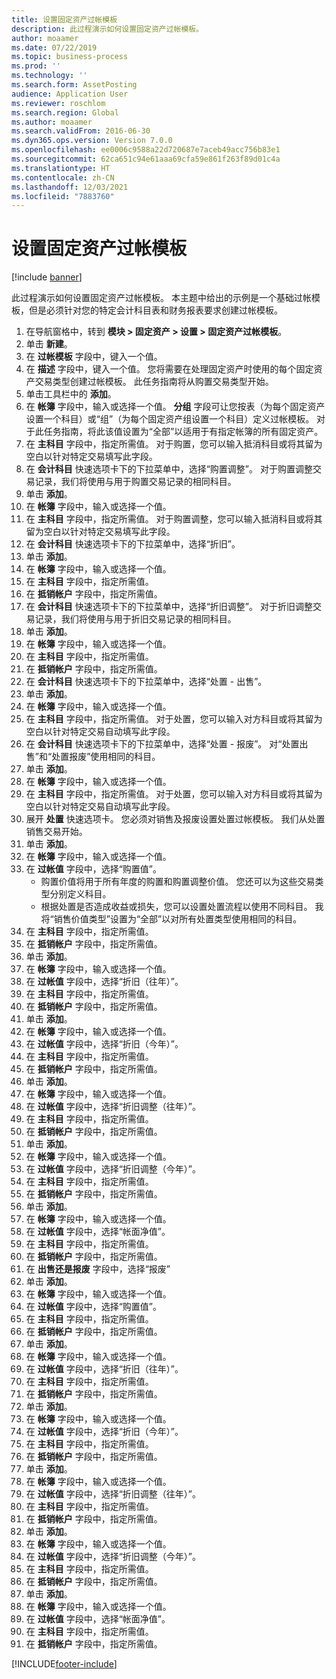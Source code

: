 ```yaml
---
title: 设置固定资产过帐模板
description: 此过程演示如何设置固定资产过帐模板。
author: moaamer
ms.date: 07/22/2019
ms.topic: business-process
ms.prod: ''
ms.technology: ''
ms.search.form: AssetPosting
audience: Application User
ms.reviewer: roschlom
ms.search.region: Global
ms.author: moaamer
ms.search.validFrom: 2016-06-30
ms.dyn365.ops.version: Version 7.0.0
ms.openlocfilehash: ee0006c9588a22d720687e7aceb49acc756b83e1
ms.sourcegitcommit: 62ca651c94e61aaa69cfa59e861f263f89d01c4a
ms.translationtype: HT
ms.contentlocale: zh-CN
ms.lasthandoff: 12/03/2021
ms.locfileid: "7883760"
---
```

# <a name="set-up-fixed-asset-posting-profiles"></a>设置固定资产过帐模板

[!include [banner](../../includes/banner.md)]

此过程演示如何设置固定资产过帐模板。 本主题中给出的示例是一个基础过帐模板，但是必须针对您的特定会计科目表和财务报表要求创建过帐模板。

1. 在导航窗格中，转到 **模块 > 固定资产 > 设置 > 固定资产过帐模板**。
2. 单击 **新建**。
3. 在 **过帐模板** 字段中，键入一个值。
4. 在 **描述** 字段中，键入一个值。 您将需要在处理固定资产时使用的每个固定资产交易类型创建过帐模板。 此任务指南将从购置交易类型开始。  
5. 单击工具栏中的 **添加**。
6. 在 **帐簿** 字段中，输入或选择一个值。 **分组** 字段可让您按表（为每个固定资产设置一个科目）或“组”（为每个固定资产组设置一个科目）定义过帐模板。 对于此任务指南，将此该值设置为“全部”以适用于有指定帐簿的所有固定资产。  
7. 在 **主科目** 字段中，指定所需值。 对于购置，您可以输入抵消科目或将其留为空白以针对特定交易填写此字段。    
8. 在 **会计科目** 快速选项卡下的下拉菜单中，选择“购置调整”。 对于购置调整交易记录，我们将使用与用于购置交易记录的相同科目。  
9. 单击 **添加**。
10. 在 **帐簿** 字段中，输入或选择一个值。
11. 在 **主科目** 字段中，指定所需值。 对于购置调整，您可以输入抵消科目或将其留为空白以针对特定交易填写此字段。    
12. 在 **会计科目** 快速选项卡下的下拉菜单中，选择“折旧”。
13. 单击 **添加**。
14. 在 **帐簿** 字段中，输入或选择一个值。
15. 在 **主科目** 字段中，指定所需值。
16. 在 **抵销帐户** 字段中，指定所需值。
17. 在 **会计科目** 快速选项卡下的下拉菜单中，选择“折旧调整”。 对于折旧调整交易记录，我们将使用与用于折旧交易记录的相同科目。  
18. 单击 **添加**。
19. 在 **帐簿** 字段中，输入或选择一个值。
20. 在 **主科目** 字段中，指定所需值。
21. 在 **抵销帐户** 字段中，指定所需值。
22. 在 **会计科目** 快速选项卡下的下拉菜单中，选择“处置 - 出售”。
23. 单击 **添加**。
24. 在 **帐簿** 字段中，输入或选择一个值。
25. 在 **主科目** 字段中，指定所需值。 对于处置，您可以输入对方科目或将其留为空白以针对特定交易自动填写此字段。  
26. 在 **会计科目** 快速选项卡下的下拉菜单中，选择“处置 - 报废”。 对“处置出售”和“处置报废”使用相同的科目。  
27. 单击 **添加**。
28. 在 **帐簿** 字段中，输入或选择一个值。
29. 在 **主科目** 字段中，指定所需值。 对于处置，您可以输入对方科目或将其留为空白以针对特定交易自动填写此字段。  
30. 展开 **处置** 快速选项卡。 您必须对销售及报废设置处置过帐模板。  我们从处置销售交易开始。  
31. 单击 **添加**。
32. 在 **帐簿** 字段中，输入或选择一个值。
33. 在 **过帐值** 字段中，选择“购置值”。
    * 购置价值将用于所有年度的购置和购置调整价值。 您还可以为这些交易类型分别定义科目。  
    * 根据处置是否造成收益或损失，您可以设置处置流程以使用不同科目。 我将“销售价值类型”设置为“全部”以对所有处置类型使用相同的科目。  
34. 在 **主科目** 字段中，指定所需值。
35. 在 **抵销帐户** 字段中，指定所需值。
36. 单击 **添加**。
37. 在 **帐簿** 字段中，输入或选择一个值。
38. 在 **过帐值** 字段中，选择“折旧（往年）”。  
38. 在 **主科目** 字段中，指定所需值。
39. 在 **抵销帐户** 字段中，指定所需值。
40. 单击 **添加**。
41. 在 **帐簿** 字段中，输入或选择一个值。
42. 在 **过帐值** 字段中，选择“折旧（今年）”。
43. 在 **主科目** 字段中，指定所需值。
44. 在 **抵销帐户** 字段中，指定所需值。
45. 单击 **添加**。
46. 在 **帐簿** 字段中，输入或选择一个值。
47. 在 **过帐值** 字段中，选择“折旧调整（往年）”。
48. 在 **主科目** 字段中，指定所需值。
49. 在 **抵销帐户** 字段中，指定所需值。
50. 单击 **添加**。
51. 在 **帐簿** 字段中，输入或选择一个值。
52. 在 **过帐值** 字段中，选择“折旧调整（今年）”。
53. 在 **主科目** 字段中，指定所需值。
54. 在 **抵销帐户** 字段中，指定所需值。
55. 单击 **添加**。
56. 在 **帐簿** 字段中，输入或选择一个值。
57. 在 **过帐值** 字段中，选择“帐面净值”。
58. 在 **主科目** 字段中，指定所需值。
59. 在 **抵销帐户** 字段中，指定所需值。
60. 在 **出售还是报废** 字段中，选择“报废”
61. 单击 **添加**。
62. 在 **帐簿** 字段中，输入或选择一个值。
63. 在 **过帐值** 字段中，选择“购置值”。
64. 在 **主科目** 字段中，指定所需值。
65. 在 **抵销帐户** 字段中，指定所需值。
66. 单击 **添加**。
67. 在 **帐簿** 字段中，输入或选择一个值。
67. 在 **过帐值** 字段中，选择“折旧（往年）”。  
68. 在 **主科目** 字段中，指定所需值。
69. 在 **抵销帐户** 字段中，指定所需值。
70. 单击 **添加**。
71. 在 **帐簿** 字段中，输入或选择一个值。
72. 在 **过帐值** 字段中，选择“折旧（今年）”。
73. 在 **主科目** 字段中，指定所需值。
74. 在 **抵销帐户** 字段中，指定所需值。
75. 单击 **添加**。
76. 在 **帐簿** 字段中，输入或选择一个值。
77. 在 **过帐值** 字段中，选择“折旧调整（往年）”。
78. 在 **主科目** 字段中，指定所需值。
79. 在 **抵销帐户** 字段中，指定所需值。
80. 单击 **添加**。
81. 在 **帐簿** 字段中，输入或选择一个值。
82. 在 **过帐值** 字段中，选择“折旧调整（今年）”。
83. 在 **主科目** 字段中，指定所需值。
84. 在 **抵销帐户** 字段中，指定所需值。
85. 单击 **添加**。
86. 在 **帐簿** 字段中，输入或选择一个值。
87. 在 **过帐值** 字段中，选择“帐面净值”。
88. 在 **主科目** 字段中，指定所需值。
89. 在 **抵销帐户** 字段中，指定所需值。



[!INCLUDE[footer-include](../../../includes/footer-banner.md)]

